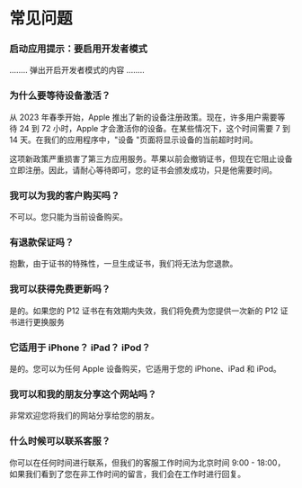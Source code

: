 # 常见问题

### 启动应用提示：要启用开发者模式

........ 弹出开启开发者模式的内容 ........

### 为什么要等待设备激活？

从 2023 年春季开始，Apple 推出了新的设备注册政策。现在，许多用户需要等待 24 到 72 小时，Apple 才会激活你的设备。在某些情况下，这个时间需要 7 到 14 天。在我们的应用程序中，"设备 "页面将显示设备的当前超时时间。

这项新政策严重损害了第三方应用服务。苹果以前会撤销证书，但现在它阻止设备立即注册。因此，请耐心等待即可，您的证书会颁发成功，只是他需要时间。

### 我可以为我的客户购买吗？

不可以。您只能为当前设备购买。

### 有退款保证吗？

抱歉，由于证书的特殊性，一旦生成证书，我们将无法为您退款。

### 我可以获得免费更新吗？

是的。如果您的 P12 证书在有效期内失效，我们将免费为您提供一次新的 P12 证书进行更换服务

### 它适用于 iPhone？ iPad？ iPod？

是的。您可以为任何 Apple 设备购买，它适用于您的 iPhone、iPad 和 iPod。

### 我可以和我的朋友分享这个网站吗？

非常欢迎您将我们的网站分享给您的朋友。

### 什么时候可以联系客服？

你可以在任何时间进行联系，但我们的客服工作时间为北京时间 9:00 - 18:00，如果我们看到了您在非工作时间的留言，我们会在工作时进行回复。
